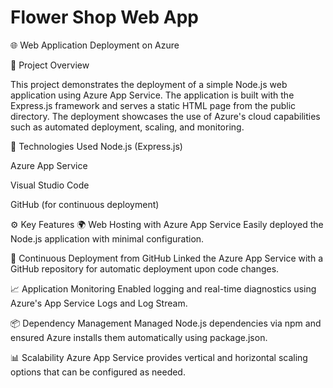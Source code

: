 # Flower Shop Web App
🌐 Web Application Deployment on Azure

📁 Project Overview

This project demonstrates the deployment of a simple Node.js web application using Azure App Service. The application is built with the Express.js framework and serves a static HTML page from the public directory. The deployment showcases the use of Azure's cloud capabilities such as automated deployment, scaling, and monitoring.

🚀 Technologies Used
Node.js (Express.js)

Azure App Service

Visual Studio Code

GitHub (for continuous deployment)

⚙️ Key Features
🌍 Web Hosting with Azure App Service
Easily deployed the Node.js application with minimal configuration.

🔁 Continuous Deployment from GitHub
Linked the Azure App Service with a GitHub repository for automatic deployment upon code changes.

📈 Application Monitoring
Enabled logging and real-time diagnostics using Azure's App Service Logs and Log Stream.

📦 Dependency Management
Managed Node.js dependencies via npm and ensured Azure installs them automatically using package.json.

📊 Scalability
Azure App Service provides vertical and horizontal scaling options that can be configured as needed.
